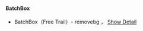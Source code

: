 
<!-- <b><font color=green size=4>
MTree
</font></b> -->

#### BatchBox 
- BatchBox（Free Trail）- removebg ， [Show Detail](./app/bbox/info)
